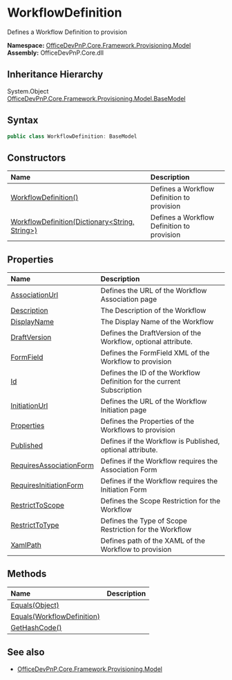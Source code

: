 # WorkflowDefinition
Defines a Workflow Definition to provision  

**Namespace:** [OfficeDevPnP.Core.Framework.Provisioning.Model](OfficeDevPnP.Core.Framework.Provisioning.Model.md)  
**Assembly:** OfficeDevPnP.Core.dll  
## Inheritance Hierarchy
System.Object  
    [OfficeDevPnP.Core.Framework.Provisioning.Model.BaseModel](OfficeDevPnP.Core.Framework.Provisioning.Model.BaseModel.md)
## Syntax
```C#
public class WorkflowDefinition: BaseModel
```
## Constructors
|**Name**|**Description**|
|:-----|:-----|
| [WorkflowDefinition()](OfficeDevPnP.Core.Framework.Provisioning.Model.WorkflowDefinition.ctor1.md) | <summary> Defines a Workflow Definition to provision </summary>
| [WorkflowDefinition(Dictionary<String, String>)](OfficeDevPnP.Core.Framework.Provisioning.Model.WorkflowDefinition.ctor2.md) | <summary> Defines a Workflow Definition to provision </summary>
## Properties
|**Name**|**Description**|
|:-----|:-----|
| [AssociationUrl](OfficeDevPnP.Core.Framework.Provisioning.Model.WorkflowDefinition.AssociationUrl.md) | Defines the URL of the Workflow Association page
| [Description](OfficeDevPnP.Core.Framework.Provisioning.Model.WorkflowDefinition.Description.md) | The Description of the Workflow
| [DisplayName](OfficeDevPnP.Core.Framework.Provisioning.Model.WorkflowDefinition.DisplayName.md) | The Display Name of the Workflow
| [DraftVersion](OfficeDevPnP.Core.Framework.Provisioning.Model.WorkflowDefinition.DraftVersion.md) | Defines the DraftVersion of the Workflow, optional attribute.
| [FormField](OfficeDevPnP.Core.Framework.Provisioning.Model.WorkflowDefinition.FormField.md) | Defines the FormField XML of the Workflow to provision
| [Id](OfficeDevPnP.Core.Framework.Provisioning.Model.WorkflowDefinition.Id.md) | Defines the ID of the Workflow Definition for the current Subscription
| [InitiationUrl](OfficeDevPnP.Core.Framework.Provisioning.Model.WorkflowDefinition.InitiationUrl.md) | Defines the URL of the Workflow Initiation page
| [Properties](OfficeDevPnP.Core.Framework.Provisioning.Model.WorkflowDefinition.Properties.md) | Defines the Properties of the Workflows to provision
| [Published](OfficeDevPnP.Core.Framework.Provisioning.Model.WorkflowDefinition.Published.md) | Defines if the Workflow is Published, optional attribute.
| [RequiresAssociationForm](OfficeDevPnP.Core.Framework.Provisioning.Model.WorkflowDefinition.RequiresAssociationForm.md) | Defines if the Workflow requires the Association Form
| [RequiresInitiationForm](OfficeDevPnP.Core.Framework.Provisioning.Model.WorkflowDefinition.RequiresInitiationForm.md) | Defines if the Workflow requires the Initiation Form
| [RestrictToScope](OfficeDevPnP.Core.Framework.Provisioning.Model.WorkflowDefinition.RestrictToScope.md) | Defines the Scope Restriction for the Workflow
| [RestrictToType](OfficeDevPnP.Core.Framework.Provisioning.Model.WorkflowDefinition.RestrictToType.md) | Defines the Type of Scope Restriction for the Workflow
| [XamlPath](OfficeDevPnP.Core.Framework.Provisioning.Model.WorkflowDefinition.XamlPath.md) | Defines path of the XAML of the Workflow to provision
## Methods
|**Name**|**Description**|
|:-----|:-----|
| [Equals(Object)](OfficeDevPnP.Core.Framework.Provisioning.Model.WorkflowDefinition.3520ddbb.md) | 
| [Equals(WorkflowDefinition)](OfficeDevPnP.Core.Framework.Provisioning.Model.WorkflowDefinition.acee4a32.md) | 
| [GetHashCode()](OfficeDevPnP.Core.Framework.Provisioning.Model.WorkflowDefinition.1c6872bd.md) | 
## See also
- [OfficeDevPnP.Core.Framework.Provisioning.Model](OfficeDevPnP.Core.Framework.Provisioning.Model.md)
